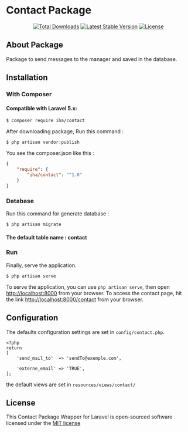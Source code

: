 # Contact Package


<p align="center"> 
<a href="https://packagist.org/packages/iha/contact"><img src="https://poser.pugx.org/iha/contact/d/total.svg" alt="Total Downloads"></a>
<a href="https://packagist.org/packages/iha/contact"><img src="https://poser.pugx.org/iha/contact/v/stable.svg" alt="Latest Stable Version"></a>
<a href="https://packagist.org/packages/iha/contact"><img src="https://poser.pugx.org/iha/contact/license.svg" alt="License"></a>
</p>





## About Package

Package to send messages to the manager and saved in the database.


## Installation

### With Composer

#### Compatible with Laravel 5.x:

```
$ composer require iha/contact
```

After downloading package, Run this command :
```
$ php artisan vendor:publish
```




You see the composer.json like this :
```json
{
    "require": {
        "iha/contact": "^1.0"
    }
}
```



### Database
Run this command for generate database :

```
$ php artisan migrate
```
#### The default table name : contact



### Run

Finally, serve the application.

```
$ php artisan serve
```
To serve the application, you can use `php artisan serve`, then open [http://localhost:8000](http://localhost:8000) 
from your browser. To access the contact page, hit the link [http://localhost:8000/contact](http://localhost:8000/contact) 
from your browser.







## Configuration

The defaults configuration settings are set in `config/contact.php`.

```
<?php
return 
[
    'send_mail_to'  => 'sendTo@exemple.com',

    'externe_email' => 'TRUE',
];
```


the default views are set in `resources/views/contact/`




## License

This Contact Package Wrapper for Laravel is open-sourced software licensed under the [MIT license](http://opensource.org/licenses/MIT)
